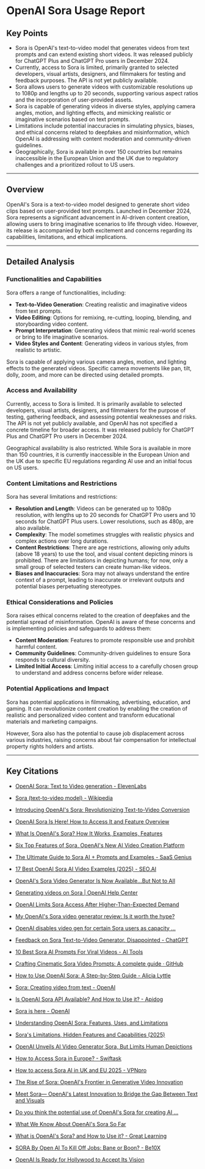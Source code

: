 # OpenAI Sora Usage Report

## Key Points

*   Sora is OpenAI's text-to-video model that generates videos from text prompts and can extend existing short videos. It was released publicly for ChatGPT Plus and ChatGPT Pro users in December 2024.
*   Currently, access to Sora is limited, primarily granted to selected developers, visual artists, designers, and filmmakers for testing and feedback purposes. The API is not yet publicly available.
*   Sora allows users to generate videos with customizable resolutions up to 1080p and lengths up to 20 seconds, supporting various aspect ratios and the incorporation of user-provided assets.
*   Sora is capable of generating videos in diverse styles, applying camera angles, motion, and lighting effects, and mimicking realistic or imaginative scenarios based on text prompts.
*   Limitations include potential inaccuracies in simulating physics, biases, and ethical concerns related to deepfakes and misinformation, which OpenAI is addressing with content moderation and community-driven guidelines.
*   Geographically, Sora is available in over 150 countries but remains inaccessible in the European Union and the UK due to regulatory challenges and a prioritized rollout to US users.

---

## Overview

OpenAI's Sora is a text-to-video model designed to generate short video clips based on user-provided text prompts. Launched in December 2024, Sora represents a significant advancement in AI-driven content creation, allowing users to bring imaginative scenarios to life through video. However, its release is accompanied by both excitement and concerns regarding its capabilities, limitations, and ethical implications.

---

## Detailed Analysis

### Functionalities and Capabilities

Sora offers a range of functionalities, including:

*   **Text-to-Video Generation**: Creating realistic and imaginative videos from text prompts.
*   **Video Editing**: Options for remixing, re-cutting, looping, blending, and storyboarding video content.
*   **Prompt Interpretation**: Generating videos that mimic real-world scenes or bring to life imaginative scenarios.
*   **Video Styles and Content**: Generating videos in various styles, from realistic to artistic.

Sora is capable of applying various camera angles, motion, and lighting effects to the generated videos. Specific camera movements like pan, tilt, dolly, zoom, and more can be directed using detailed prompts.

### Access and Availability

Currently, access to Sora is limited. It is primarily available to selected developers, visual artists, designers, and filmmakers for the purpose of testing, gathering feedback, and assessing potential weaknesses and risks. The API is not yet publicly available, and OpenAI has not specified a concrete timeline for broader access.  It was released publicly for ChatGPT Plus and ChatGPT Pro users in December 2024.

Geographical availability is also restricted. While Sora is available in more than 150 countries, it is currently inaccessible in the European Union and the UK due to specific EU regulations regarding AI use and an initial focus on US users.

### Content Limitations and Restrictions

Sora has several limitations and restrictions:

*   **Resolution and Length**: Videos can be generated up to 1080p resolution, with lengths up to 20 seconds for ChatGPT Pro users and 10 seconds for ChatGPT Plus users. Lower resolutions, such as 480p, are also available.
*   **Complexity**: The model sometimes struggles with realistic physics and complex actions over long durations.
*   **Content Restrictions**: There are age restrictions, allowing only adults (above 18 years) to use the tool, and visual content depicting minors is prohibited.  There are limitations in depicting humans; for now, only a small group of selected testers can create human-like videos.
*   **Biases and Inaccuracies**: Sora may not always understand the entire context of a prompt, leading to inaccurate or irrelevant outputs and potential biases perpetuating stereotypes.

### Ethical Considerations and Policies

Sora raises ethical concerns related to the creation of deepfakes and the potential spread of misinformation. OpenAI is aware of these concerns and is implementing policies and safeguards to address them:

*   **Content Moderation**: Features to promote responsible use and prohibit harmful content.
*   **Community Guidelines**: Community-driven guidelines to ensure Sora responds to cultural diversity.
*   **Limited Initial Access**: Limiting initial access to a carefully chosen group to understand and address concerns before wider release.

### Potential Applications and Impact

Sora has potential applications in filmmaking, advertising, education, and gaming. It can revolutionize content creation by enabling the creation of realistic and personalized video content and transform educational materials and marketing campaigns.

However, Sora also has the potential to cause job displacement across various industries, raising concerns about fair compensation for intellectual property rights holders and artists.

---

## Key Citations

- [OpenAI Sora: Text to Video generation - ElevenLabs](https://elevenlabs.io/blog/openai-sora)

- [Sora (text-to-video model) - Wikipedia](https://en.wikipedia.org/wiki/Sora_(text-to-video_model))

- [Introducing OpenAI's Sora: Revolutionizing Text-to-Video Conversion](https://pcsocial.medium.com/introducing-openais-sora-revolutionizing-text-to-video-conversion-b99b37a71e55)

- [OpenAI Sora Is Here! How to Access It and Feature Overview](https://blog.vive.com/us/openai-sora-is-here-how-to-access-it-and-feature-overview/)

- [What Is OpenAI's Sora? How It Works, Examples, Features](https://www.datacamp.com/blog/openai-announces-sora-text-to-video-generative-ai-is-about-to-go-mainstream)

- [Six Top Features of Sora, OpenAI's New AI Video Creation Platform](https://www.maginative.com/article/six-top-features-of-sora-openais-new-ai-video-creation-platform/)

- [The Ultimate Guide to Sora AI + Prompts and Examples - SaaS Genius](https://www.saasgenius.com/blog-business/the-ultimate-guide-to-sora/)

- [17 Best OpenAI Sora AI Video Examples (2025) - SEO.AI](https://seo.ai/blog/openai-sora-examples)

- [OpenAI's Sora Video Generator Is Now Available...But Not to All](https://tech.co/news/openai-sora-video-generator-launch)

- [Generating videos on Sora | OpenAI Help Center](https://help.openai.com/en/articles/9957612-generating-videos-on-sora)

- [OpenAI Limits Sora Access After Higher-Than-Expected Demand](https://www.pcmag.com/news/openai-releases-sora-video-generator-will-it-simplify-or-destroy-filmmaking)

- [My OpenAI's Sora video generator review: Is it worth the hype?](https://techpoint.africa/guide/openai-sora-video-generator-review/)

- [OpenAI disables video gen for certain Sora users as capacity ...](https://techcrunch.com/2025/03/31/openai-disables-video-gen-for-certain-sora-users-as-capacity-challenges-continue/)

- [Feedback on Sora Text-to-Video Generator. Disappointed - ChatGPT](https://community.openai.com/t/feedback-on-sora-text-to-video-generator-disappointed/1079553)

- [10 Best Sora AI Prompts For Viral Videos - AI Tools](https://www.godofprompt.ai/blog/10-best-sora-ai-prompts-for-viral-videos?srsltid=AfmBOopcJdIgojxyXbT5TbGxgnr5ijJJAn0dp3wn8net2BmqUzKzCSzS)

- [Crafting Cinematic Sora Video Prompts: A complete guide · GitHub](https://gist.github.com/ruvnet/e20537eb50866b2d837d4d13b066bd88)

- [How to Use OpenAI Sora: A Step-by-Step Guide - Alicia Lyttle](https://alicialyttle.com/how-to-use-openai-sora-ai-video-generator/)

- [Sora: Creating video from text - OpenAI](https://openai.com/index/sora/)

- [Is OpenAI Sora API Available? And How to Use it? - Apidog](https://apidog.com/blog/openai-sora-api/)

- [Sora is here - OpenAI](https://openai.com/index/sora-is-here/)

- [Understanding OpenAI Sora: Features, Uses, and Limitations](https://digitalguider.com/blog/openai-sora/)

- [Sora's Limitations, Hidden Features and Capabilities (2025)](https://618media.com/en/blog/soras-limitations-and-its-capabilities/)

- [OpenAI Unveils AI Video Generator Sora, But Limits Human Depictions](https://vocal.media/futurism/open-ai-unveils-ai-video-generator-sora-but-limits-human-depictions)

- [How to Access Sora in Europe? - Swiftask](https://www.swiftask.ai/blog/comment-acceder-a-sora-en-europe)

- [How to access Sora AI in UK and EU 2025 - VPNpro](https://vpnpro.com/guides-and-tutorials/how-to-access-sora/)

- [The Rise of Sora: OpenAI's Frontier in Generative Video Innovation](https://www.launchconsulting.com/posts/the-rise-of-sora-openais-frontier-in-generative-video-innovation)

- [Meet Sora— OpenAI's Latest Innovation to Bridge the Gap Between Text and Visuals](https://www.practicallogix.com/meet-sora-openais-latest-innovation-to-bridge-the-gap-between-text-and-visuals/)

- [Do you think the potential use of OpenAI's Sora for creating AI ...](https://www.quora.com/Do-you-think-the-potential-use-of-OpenAIs-Sora-for-creating-AI-deepfakes-are-outweighed-by-the-risks)

- [What We Know About OpenAI's Sora So Far](https://www.unite.ai/what-we-know-about-openais-sora-so-far/)

- [What is OpenAI's Sora? and How to Use it? - Great Learning](https://www.mygreatlearning.com/blog/what-is-sora-and-how-to-use-it/)

- [SORA By Open AI To Kill Off Jobs: Bane or Boon? - Be10X](https://be10x.in/blog/sora-by-open-ai-to-kill-off-jobs-bane-or-boon/)

- [OpenAI Is Ready for Hollywood to Accept Its Vision](https://www.hollywoodreporter.com/business/business-news/openai-hollywood-sora-1236170402/)
